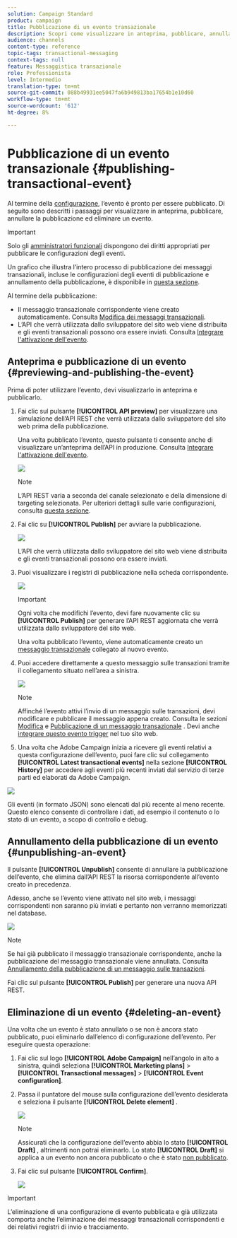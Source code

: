 ```yaml
---
solution: Campaign Standard
product: campaign
title: Pubblicazione di un evento transazionale
description: Scopri come visualizzare in anteprima, pubblicare, annullare la pubblicazione ed eliminare una configurazione di un evento transazionale.
audience: channels
content-type: reference
topic-tags: transactional-messaging
context-tags: null
feature: Messaggistica transazionale
role: Professionista
level: Intermedio
translation-type: tm+mt
source-git-commit: 088b49931ee5047fa6b949813ba17654b1e10d60
workflow-type: tm+mt
source-wordcount: '612'
ht-degree: 8%

---
```



# Pubblicazione di un evento transazionale {#publishing-transactional-event}

Al termine della [configurazione](../../channels/using/configuring-transactional-event.md), l’evento è pronto per essere pubblicato. Di seguito sono descritti i passaggi per visualizzare in anteprima, pubblicare, annullare la pubblicazione ed eliminare un evento.

>[!IMPORTANT]
>
>Solo gli [amministratori funzionali](../../administration/using/users-management.md#functional-administrators) <!--being part of the **[!UICONTROL All]** [organizational unit](../../administration/using/organizational-units.md) -->dispongono dei diritti appropriati per pubblicare le configurazioni degli eventi.

Un grafico che illustra l’intero processo di pubblicazione dei messaggi transazionali, incluse le configurazioni degli eventi di pubblicazione e annullamento della pubblicazione, è disponibile in [questa sezione](../../channels/using/publishing-transactional-message.md).

Al termine della pubblicazione:
* Il messaggio transazionale corrispondente viene creato automaticamente. Consulta [Modifica dei messaggi transazionali](../../channels/using/editing-transactional-message.md).
* L’API che verrà utilizzata dallo sviluppatore del sito web viene distribuita e gli eventi transazionali possono ora essere inviati. Consulta [Integrare l&#39;attivazione dell&#39;evento](../../channels/using/getting-started-with-transactional-msg.md#integrate-event-trigger).

## Anteprima e pubblicazione di un evento {#previewing-and-publishing-the-event}

Prima di poter utilizzare l’evento, devi visualizzarlo in anteprima e pubblicarlo.

1. Fai clic sul pulsante **[!UICONTROL API preview]** per visualizzare una simulazione dell’API REST che verrà utilizzata dallo sviluppatore del sito web prima della pubblicazione.

   Una volta pubblicato l’evento, questo pulsante ti consente anche di visualizzare un’anteprima dell’API in produzione. Consulta [Integrare l&#39;attivazione dell&#39;evento](../../channels/using/getting-started-with-transactional-msg.md#integrate-event-trigger).

   ![](assets/message-center_api_preview.png)

   >[!NOTE]
   >
   >L’API REST varia a seconda del canale selezionato e della dimensione di targeting selezionata. Per ulteriori dettagli sulle varie configurazioni, consulta [questa sezione](../../channels/using/configuring-transactional-event.md#transactional-event-specific-configurations).

1. Fai clic su **[!UICONTROL Publish]** per avviare la pubblicazione.

   ![](assets/message-center_pub.png)

   L’API che verrà utilizzata dallo sviluppatore del sito web viene distribuita e gli eventi transazionali possono ora essere inviati.

1. Puoi visualizzare i registri di pubblicazione nella scheda corrispondente.

   ![](assets/message-center_logs.png)

   >[!IMPORTANT]
   >
   >Ogni volta che modifichi l’evento, devi fare nuovamente clic su **[!UICONTROL Publish]** per generare l’API REST aggiornata che verrà utilizzata dallo sviluppatore del sito web.

   Una volta pubblicato l’evento, viene automaticamente creato un [messaggio transazionale](../../channels/using/editing-transactional-message.md) collegato al nuovo evento.

1. Puoi accedere direttamente a questo messaggio sulle transazioni tramite il collegamento situato nell’area a sinistra.

   ![](assets/message-center_messagegeneration.png)

   >[!NOTE]
   >
   >Affinché l’evento attivi l’invio di un messaggio sulle transazioni, devi modificare e pubblicare il messaggio appena creato. Consulta le sezioni [Modifica](../../channels/using/editing-transactional-message.md) e [Pubblicazione di un messaggio transazionale](../../channels/using/publishing-transactional-message.md) . Devi anche [integrare questo evento trigger](../../channels/using/getting-started-with-transactional-msg.md#integrate-event-trigger) nel tuo sito web.

1. Una volta che Adobe Campaign inizia a ricevere gli eventi relativi a questa configurazione dell’evento, puoi fare clic sul collegamento **[!UICONTROL Latest transactional events]** nella sezione **[!UICONTROL History]** per accedere agli eventi più recenti inviati dal servizio di terze parti ed elaborati da Adobe Campaign.

![](assets/message-center_latest-events.png)

Gli eventi (in formato JSON) sono elencati dal più recente al meno recente. Questo elenco consente di controllare i dati, ad esempio il contenuto o lo stato di un evento, a scopo di controllo e debug.

## Annullamento della pubblicazione di un evento {#unpublishing-an-event}

Il pulsante **[!UICONTROL Unpublish]** consente di annullare la pubblicazione dell’evento, che elimina dall’API REST la risorsa corrispondente all’evento creato in precedenza.

Adesso, anche se l’evento viene attivato nel sito web, i messaggi corrispondenti non saranno più inviati e pertanto non verranno memorizzati nel database.

![](assets/message-center_unpublish.png)

>[!NOTE]
>
>Se hai già pubblicato il messaggio transazionale corrispondente, anche la pubblicazione del messaggio transazionale viene annullata. Consulta [Annullamento della pubblicazione di un messaggio sulle transazioni](../../channels/using/publishing-transactional-message.md#unpublishing-a-transactional-message).

Fai clic sul pulsante **[!UICONTROL Publish]** per generare una nuova API REST.

<!--## Transactional messaging publication process {#transactional-messaging-pub-process}

The chart below illustrates the transactional messaging publication process.

![](assets/message-center_pub-process.png)

For more on publishing, pausing and unpublishing a transactional message, see [this section](../../channels/using/publishing-transactional-message.md).-->

## Eliminazione di un evento {#deleting-an-event}

Una volta che un evento è stato annullato o se non è ancora stato pubblicato, puoi eliminarlo dall’elenco di configurazione dell’evento. Per eseguire questa operazione:

1. Fai clic sul logo **[!UICONTROL Adobe Campaign]** nell’angolo in alto a sinistra, quindi seleziona **[!UICONTROL Marketing plans]** > **[!UICONTROL Transactional messages]** > **[!UICONTROL Event configuration]**.
1. Passa il puntatore del mouse sulla configurazione dell’evento desiderata e seleziona il pulsante **[!UICONTROL Delete element]** .

   ![](assets/message-center_delete-button.png)

   >[!NOTE]
   >
   >Assicurati che la configurazione dell’evento abbia lo stato **[!UICONTROL Draft]** , altrimenti non potrai eliminarlo. Lo stato **[!UICONTROL Draft]** si applica a un evento non ancora pubblicato o che è stato [non pubblicato](#unpublishing-an-event).

1. Fai clic sul pulsante **[!UICONTROL Confirm]**.

   ![](assets/message-center_delete-confirm.png)

>[!IMPORTANT]
>
>L’eliminazione di una configurazione di evento pubblicata e già utilizzata comporta anche l’eliminazione dei messaggi transazionali corrispondenti e dei relativi registri di invio e tracciamento.

